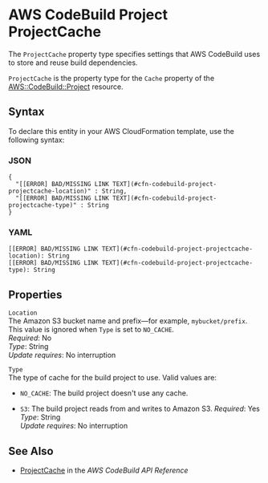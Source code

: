 # AWS CodeBuild Project ProjectCache<a name="aws-properties-codebuild-project-projectcache"></a>

<a name="aws-properties-codebuild-project-projectcache-description"></a>The `ProjectCache` property type specifies settings that AWS CodeBuild uses to store and reuse build dependencies\.

<a name="aws-properties-codebuild-project-projectcache-inheritance"></a> `ProjectCache` is the property type for the `Cache` property of the [AWS::CodeBuild::Project](aws-resource-codebuild-project.md) resource\.

## Syntax<a name="aws-properties-codebuild-project-projectcache-syntax"></a>

To declare this entity in your AWS CloudFormation template, use the following syntax:

### JSON<a name="aws-properties-codebuild-project-projectcache-syntax.json"></a>

```
{
  "[[ERROR] BAD/MISSING LINK TEXT](#cfn-codebuild-project-projectcache-location)" : String,
  "[[ERROR] BAD/MISSING LINK TEXT](#cfn-codebuild-project-projectcache-type)" : String
}
```

### YAML<a name="aws-properties-codebuild-project-projectcache-syntax.yaml"></a>

```
[[ERROR] BAD/MISSING LINK TEXT](#cfn-codebuild-project-projectcache-location): String
[[ERROR] BAD/MISSING LINK TEXT](#cfn-codebuild-project-projectcache-type): String
```

## Properties<a name="aws-properties-codebuild-project-projectcache-properties"></a>

`Location`  
The Amazon S3 bucket name and prefix—for example, `mybucket/prefix`\. This value is ignored when `Type` is set to `NO_CACHE`\.  
 *Required*: No  
 *Type*: String  
 *Update requires*: No interruption 

`Type`  
The type of cache for the build project to use\. Valid values are:  

+ `NO_CACHE`: The build project doesn't use any cache\.

+ `S3`: The build project reads from and writes to Amazon S3\.
 *Required*: Yes  
 *Type*: String  
 *Update requires*: No interruption 

## See Also<a name="aws-properties-codebuild-project-projectcache-seealso"></a>

+ [ ProjectCache](http://docs.aws.amazon.com/codebuild/latest/APIReference/API_ProjectCache.html) in the *AWS CodeBuild API Reference*